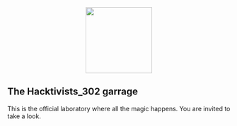 <div align="center">
  <img height="150" src="(https://github.com/hacktivists302/.github/assets/123860665/4b21bf54-07a5-4b54-a5b0-2261dab245fe)"  />
</div>

<!--(https://github.com/hacktivists302/.github/assets/123860665/4b21bf54-07a5-4b54-a5b0-2261dab245fe) -->

## The Hacktivists_302 garrage 

This is the official laboratory where all the magic happens. You are invited to take a look.


<!--

**Here are some ideas to get you started:**

🙋‍♀️ A short introduction - what is your organization all about?
🌈 Contribution guidelines - how can the community get involved?
👩‍💻 Useful resources - where can the community find your docs? Is there anything else the community should know?
🍿 Fun facts - what does your team eat for breakfast?
🧙 Remember, you can do mighty things with the power of [Markdown](https://docs.github.com/github/writing-on-github/getting-started-with-writing-and-formatting-on-github/basic-writing-and-formatting-syntax)
-->
